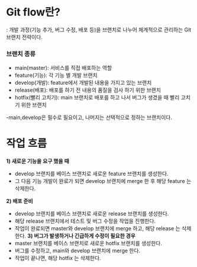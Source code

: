 # Git flow란?
: 개발 과정(기능 추가, 버그 수정, 배포 등)을 브랜치로 나누어 체계적으로 관리하는 Git 브랜치 전략이다.


 ### **브랜치 종류**
* main(master): 서비스를 직접 배포하는 역할
* feature(기능): 각 기능 별 개발 브랜치
* develop(개발): feature에서 개발된 내용을 가지고 있는 브랜치
* release(배포): 배포를 하기 전 내용의 품질을  검사 하기 위한 브랜치
* hotfix(빨리 고치기): main 브랜치로 배포를 하고 나서 버그가 생겼을 때 빨리 고치기 위한 브랜치

-main,develop은 필수로 필요이고, 나머지는 선택적으로 정하는 브랜치이다.

# **작업 흐름**
**1) 새로운 기능을 요구 했을 때**  <br>
 * develop 브랜치를 베이스 브랜치로 새로운 feature 브랜치를 생성한다.   
 * 그 다음 기능 개발이 완료가 되면 develop 브랜치에 merge 한 후 해당 feature 는 삭제한다.

 **2) 배포 준비**
 * develop 브랜치를 베이스 브랜치로 새로운 release 브랜치를 생성한다.
 * 해당 release 브랜치에서 테스트 및 버그 수정을 작업을 진행한다.
 * 작업이 완료되면 master와 develop 브랜치에 merge 하고, 해당 release 는 삭제한다. 
 **3) 버그가 발생하거나 긴급하게 수정이 필요한 경우**
 * master 브랜치를 베이스 브랜치로 새로운 hotfix 브랜치를 생성한다.
 * 버그를 수정하고, main와 develop 브랜치에 merge 한다.
 * 작업이 끝나면, 해당 hotfix 는 삭제한다.
 
 
